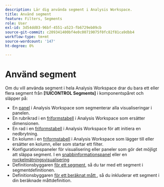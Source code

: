 ```yaml
---
description: Lär dig använda segment i Analysis Workspace.
title: Använd segment
feature: Filters, Segments
role: User
exl-id: 3d54dd03-96bf-4551-a523-fb6729eb09cb
source-git-commit: c209341400bf4e0c00719075f0fc82f81ca9dbb4
workflow-type: tm+mt
source-wordcount: '147'
ht-degree: 0%

---
```


# Använd segment

Om du vill använda segment i hela Analysis Workspace drar du bara ett eller flera segment från **[!UICONTROL Segments]** i komponentspåret och släpper på:

* En [panel](/help/analysis-workspace/c-panels/panels.md) i Analysis Workspace som segmenterar alla visualiseringar i panelen.
* En rubrikrad i en [friformstabell](/help/analysis-workspace/visualizations/freeform-table/freeform-table.md) i Analysis Workspace som ersätter dimensionen.
* En rad i en [friformstabell](/help/analysis-workspace/visualizations/freeform-table/freeform-table.md) i Analysis Workspace för att initiera en nedbrytning.
* En kolumn i en [friformstabell](/help/analysis-workspace/visualizations/freeform-table/freeform-table.md) i Analysis Workspace som lägger till eller ersätter en kolumn, eller som startar ett filter.
* Konfigurationspaneler för visualisering eller paneler som gör det möjligt att släppa segment. I en [snabbinformationspanel](/help/analysis-workspace/c-panels/quickinsight.md) eller en [nyckelmätningsvisualisering](/help/analysis-workspace/visualizations/key-metric.md)
* Definitionsbyggaren [för ett segment](/help/components/segments/seg-builder.md#definition-builder), så du tar med ett segment i segmentdefinitionen.
* Definitionsbyggaren [ för ett beräknat mått ](/help/components/calc-metrics/cm-workflow/cm-build-metrics.md#definition-builder), så du inkluderar ett segment i din beräknade måttdefinition.
